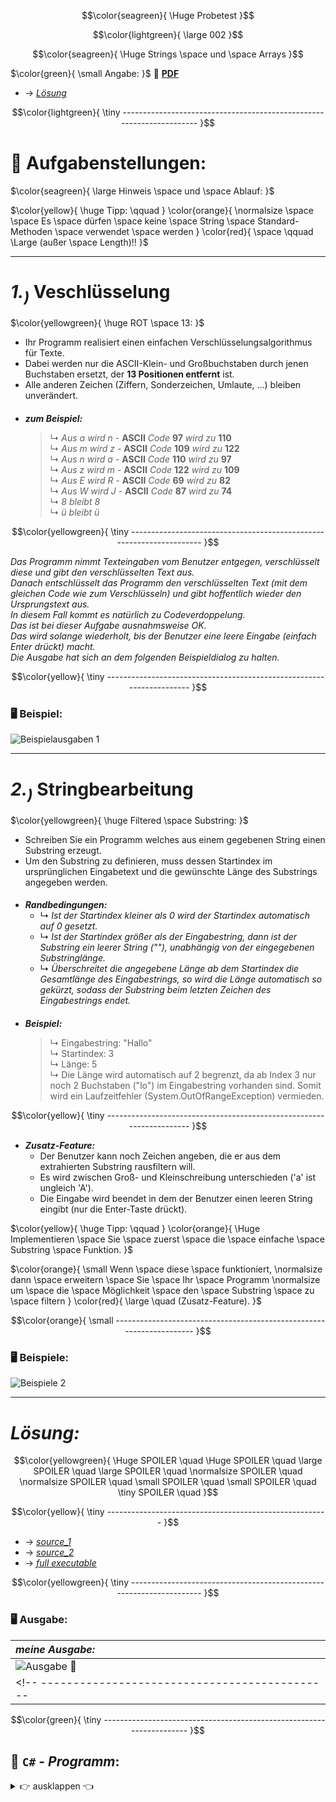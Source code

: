 $$\color{seagreen}{ 
\Huge Probetest 
}$$

$$\color{lightgreen}{ 
\large 002
}$$

$$\color{seagreen}{
\Huge Strings \space und \space Arrays
}$$ 

<!-- ---------------------------------------------|-------------------------------------------- -->
$\color{green}{
\small Angabe: 
}$
📎 [ **PDF** ](https://github.com/IxI-Enki/probetest-pose-002/blob/main/work-directory/Test01.pdf) 

 - → [*Lösung*](https://github.com/IxI-Enki/probetest-pose-002/blob/main/README.md#lösung)

$$\color{lightgreen}{
\tiny ---------------------------------------------------------------------
}$$

# 🧮 **Aufgabenstellungen:**  

$\color{seagreen}{
\large Hinweis \space und \space Ablauf:
}$

$\color{yellow}{
\huge Tipp: \qquad
}
\color{orange}{
\normalsize \space \space Es \space dürfen \space keine \space String \space Standard-Methoden \space verwendet \space werden }
\color{red}{
\space \qquad \Large (außer \space Length)!!
}$

---

# ***1.<sub>)</sub>***  Veschlüsselung     
$\color{yellowgreen}{
\huge ROT \space 13:
}$
  - Ihr Programm realisiert einen einfachen Verschlüsselungsalgorithmus für Texte.  
  - Dabei werden nur die ASCII-Klein- und Großbuchstaben durch jenen Buchstaben ersetzt, der **13 Positionen entfernt** ist.  
  - Alle anderen Zeichen (Ziffern, Sonderzeichen, Umlaute, …) bleiben unverändert.  
<!-- ---------------------------------------------|-------------------------------------------- -->  
 #### 
   - ***zum Beispiel:***  
     > ↳ *Aus a wird n -* **ASCII** *Code* **97** *wird zu* **110**  
     > ↳ *Aus m wird z -* **ASCII** *Code* **109** *wird zu* **122**  
     > ↳ *Aus n wird a -* **ASCII** *Code* **110** *wird zu* **97**  
     > ↳ *Aus z wird m -* **ASCII** *Code* **122** *wird zu* **109**  
     > ↳ *Aus E wird R -* **ASCII** *Code* **69** *wird zu* **82**  
     > ↳ *Aus W wird J -* **ASCII** *Code* **87** *wird zu* **74**  
     > ↳ *8 bleibt 8*  
     > ↳ *ü bleibt ü*

$$\color{yellowgreen}{
\tiny ---------------------------------------------------------------------
}$$
<!-- ---------------------------------------------|-------------------------------------------- -->  
*Das Programm nimmt Texteingaben vom Benutzer entgegen, verschlüsselt diese und gibt den verschlüsselten Text aus.*  
*Danach entschlüsselt das Programm den verschlüsselten Text (mit dem gleichen Code wie zum Verschlüsseln) und gibt hoffentlich wieder den Ursprungstext aus.*   
*In diesem Fall kommt es natürlich zu Codeverdoppelung.*  
*Das ist bei dieser Aufgabe ausnahmsweise OK.*  
*Das wird solange wiederholt, bis der Benutzer eine leere Eingabe (einfach Enter drückt) macht.*  
*Die Ausgabe hat sich an dem folgenden Beispieldialog zu halten.* 
<!-- ---------------------------------------------|-------------------------------------------- -->  
$$\color{yellow}{
\tiny ---------------------------------------------------------------------
}$$
<!-- ---------------------------------------------|-------------------------------------------- -->  
### 🖥 **Beispiel**:  
![Beispielausgaben 1](https://github.com/IxI-Enki/probetest-pose-002/assets/138018029/a506cd5f-f80a-4eb9-9d49-e2c1097f7ad4)


<!-- ---------------------------------------------|-------------------------------------------- -->  

 ---
 
 # ***2.<sub>)</sub>***  Stringbearbeitung   
$\color{yellowgreen}{
\huge Filtered \space Substring:
}$
      
- Schreiben Sie ein Programm welches aus einem gegebenen String einen Substring erzeugt.  
- Um den Substring zu definieren, muss dessen Startindex im ursprünglichen Eingabetext und die gewünschte Länge des Substrings angegeben werden.  
<!-- ---------------------------------------------|-------------------------------------------- -->  
 #### 
   - ***Randbedingungen:***  
     - ↳ *Ist der Startindex kleiner als 0 wird der Startindex automatisch auf 0 gesetzt.*  
     - ↳ *Ist der Startindex größer als der Eingabestring, dann ist der Substring ein leerer String (""), unabhängig von der eingegebenen Substringlänge.*  
     - ↳ *Überschreitet die angegebene Länge ab dem Startindex die Gesamtlänge des Eingabestrings, so wird die Länge automatisch so gekürzt, sodass der Substring beim letzten Zeichen des Eingabestrings endet.*
<!-- ---------------------------------------------|-------------------------------------------- -->  
 #### 
   - ***Beispiel:***  
     > ↳ Eingabestring: "Hallo"  
     > ↳ Startindex: 3  
     > ↳ Länge: 5  
     > ↳ Die Länge wird automatisch auf 2 begrenzt, da ab Index 3 nur noch 2 Buchstaben ("lo") im Eingabestring vorhanden sind.
     >     Somit wird ein Laufzeitfehler (System.OutOfRangeException) vermieden.

$$\color{yellow}{
\tiny ---------------------------------------------------------------------
}$$
<!-- ---------------------------------------------|-------------------------------------------- -->  
   - ***Zusatz-Feature:***
     - Der Benutzer kann noch Zeichen angeben, die er aus dem extrahierten Substring rausfiltern will.   
     - Es wird zwischen Groß- und Kleinschreibung unterschieden ('a' ist ungleich 'A').  
     - Die Eingabe wird beendet in dem der Benutzer einen leeren String eingibt (nur die Enter-Taste drückt).  
<!-- ---------------------------------------------|-------------------------------------------- -->  
$\color{yellow}{
\huge Tipp: \qquad
}
\color{orange}{ \Huge Implementieren \space Sie \space zuerst \space die \space einfache \space Substring \space Funktion. 
}$

$\color{orange}{
\small Wenn \space diese \space funktioniert, 
\normalsize dann \space erweitern \space Sie \space Ihr \space Programm 
\normalsize um \space die \space Möglichkeit \space den \space Substring \space zu \space filtern
}
\color{red}{
\large \quad (Zusatz-Feature).
}$

<!-- ---------------------------------------------|-------------------------------------------- -->  

$$\color{orange}{
\small ---------------------------------------------------------------------
}$$
<!-- ---------------------------------------------|-------------------------------------------- -->  
### 🖥 **Beispiele**:  
![Beispiele 2](https://github.com/IxI-Enki/probetest-pose-002/assets/138018029/0e723a4b-e040-443d-b495-44c00f7b6171)
<!-- ---------------------------------------------|-------------------------------------------- -->  

---

# ***Lösung:***  

$$\color{yellowgreen}{
\Huge SPOILER \quad \Huge SPOILER \quad \large SPOILER \quad \large SPOILER \quad \normalsize SPOILER \quad \normalsize SPOILER \quad \small SPOILER \quad \small SPOILER \quad \tiny SPOILER \quad
}$$
<!-- ---------------------------------------------|-------------------------------------------- -->  

$$\color{yellow}{
\tiny -------------------------------------------------------
}$$

 - → [*source_1*](https://github.com/IxI-Enki/probetest-pose-002/blob/main/work-directory/task1.cs)
 - → [*source_2*](https://github.com/IxI-Enki/probetest-pose-002/blob/main/work-directory/task2.cs)
 - → [*full executable*](https://github.com/IxI-Enki/probetest-pose-002/blob/main/work-directory/pose_ProbeTest_Jan.exe)

$$\color{yellowgreen}{
\tiny ---------------------------------------------------------------------
}$$
<!-- ---------------------------------------------|-------------------------------------------- -->  
### 🖥 **Ausgabe**: 
   |            *meine Ausgabe:* |
   | :------------------------------- |
   |  ![**Ausgabe 📎**](https://github.com/IxI-Enki/probetest-pose-002/assets/138018029/c27e4de3-c85e-4f87-b85d-0fd19e28edf7) |
<!-- ---------------------------------------------|-------------------------------------------- -->  
$$\color{green}{
\tiny ---------------------------------------------------------------------
}$$

<!-- ---------------------------------------------|-------------------------------------------- -->  
## 💾 `C#` - *Programm*:
 <details><summary>👉 ausklappen 👈 </summary>

```c#
﻿namespace StringsArrays
{
  internal class Program
  {
    static void Main()
    {
     const int ROT13 = 13;

      Console.WriteLine("\n\n Text eingeben: \n\n  ");
      string input = "";
      input = Console.ReadLine();
      int length = input.Length;
      string encryptThis = "";
      bool indicator = false;

      for (int j = 0; j < 2; j++)
      {
        for (int i = 0; i < length; i++)
        {
          if ((Char.ToUpper(input[i])) >= 'A' && (Char.ToUpper(input[i]) <= 'M'))
          {
            encryptThis = encryptThis + (char)((int)(input[i]) + ROT13);
            indicator = true;
          }
          else if ((Char.ToUpper(input[i])) >= 'N' && (Char.ToUpper(input[i]) <= 'Z'))
          {
            encryptThis = encryptThis + (char)((int)(input[i]) - ROT13);
            indicator = true;
          }
          else
          {
            encryptThis = encryptThis + (input[i]);
            indicator = false;
          }
          Console.Write($"\n Zeichen: an Stelle {(int)(i)}: {(char)input[i]}" +
                        $" -> wird {((indicator == true) ? "" : "nicht")} {((j == 0) ? "ver" : "ent")}schlüsselt." +
          //            $"\n -> neuer Zwischenspeicher: {encryptThis.PadLeft(6)}" +
                         "");
        }
        Console.Write($"\n neuer Text: {encryptThis.PadLeft(6)}");
        input = encryptThis;
        encryptThis = "";
        Console.Write($"\n ...entschlüssel{((j == 0) ? "n..." : "t !")}" +
                       "\n ... Eingabetaste drücken ...");
        Console.ReadLine();
        }
      }
   }
}
```

<!-- ---------------------------------------------|-------------------------------------------- -->
$$\color{grey}{
\tiny ---------------------------------------------------------------------
}$$

- #### ROT13:

```c#
      // ROT13:
      /*
       *   0   1   2   3   4   5   6   7   8   9  10  11  12  
       *   A   B   C   D   E   F   G   H   I   J   K   L   M
       *   ↕   ↕   ↕   ↕   ↕   ↕   ↕   ↕   ↕   ↕   ↕   ↕   ↕  
       *   N   O   P   Q   R   S   T   U   V   W   X   Y   Z
       *  13  14  15  16  17  18  19  20  21  22  23  24  25
       *  
       *    +/- 13
       */
```
<!-- ---------------------------------------------|-------------------------------------------- -->
$$\color{grey}{
\tiny ---------------------------------------------------------------------
}$$

- #### ASCII Tabelle ausgeben *( - unnötiger Test)*:

```c#

        // UNNÖTIGER TEST:
        /* 
         * 
         * 
         * 
         char[] encodeThis = new char[255];
         Console.Write("\nASCII TABELLE:" +
           "\n--------------------------------" +
           "\n");
         for (int i = 0; i < encodeThis.Length; i++)
         {
           encodeThis[i] = (char)('A' + i);
           Console.Write($" Symbol: {(char)encodeThis[i]} num: {i.ToString("0").PadLeft(4)}   |");
           if (i % 3 == 0) { Console.WriteLine(); }
         } 
        *
        *
        *
        */
```

</details>
